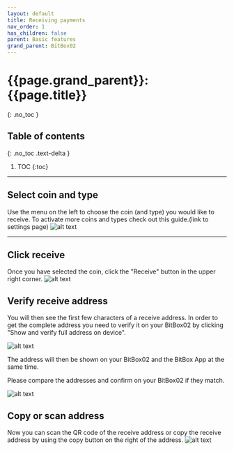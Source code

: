 ```yaml
---
layout: default
title: Receiving payments
nav_order: 1
has_children: false
parent: Basic features
grand_parent: BitBox02
---
```


# {{page.grand_parent}}: {{page.title}}
{: .no_toc }

## Table of contents
{: .no_toc .text-delta }

1. TOC
{:toc}

---

## Select coin and type

Use the menu on the left to choose the coin (and type) you would like to receive. To activate more coins and types check out this guide.(link to settings page)
![alt text]({{site.baseurl}}/assets/images/BitBox02_receive/receive1.png  "BitBox02 box")


---

## Click receive

Once you have selected the coin, click the "Receive" button in the upper right corner.
![alt text]({{site.baseurl}}/assets/images/BitBox02_receive/receive1.png  "BitBox02 box")

## Verify receive address

You will then see the first few characters of a receive address. In order to get the complete address you need to verify it on your BitBox02 by clicking "Show and verify full address on device".

![alt text]({{site.baseurl}}/assets/images/BitBox02_receive/receive2.png  "BitBox02 box")

The address will then be shown on your BitBox02 and the BitBox App at the same time.

Please compare the addresses and confirm on your BitBox02 if they match.

![alt text]({{site.baseurl}}/assets/images/BitBox02_receive/receive3.png  "BitBox02 box")


## Copy or scan address
Now you can scan the QR code of the receive address or copy the receive address by using the copy button on the right of the address.
![alt text]({{site.baseurl}}/assets/images/BitBox02_receive/receive4.png  "BitBox02 box")
